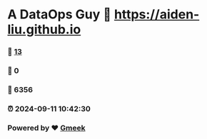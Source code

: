 # A DataOps Guy :link: https://aiden-liu.github.io 
### :page_facing_up: [13](https://aiden-liu.github.io/tag.html) 
### :speech_balloon: 0 
### :hibiscus: 6356 
### :alarm_clock: 2024-09-11 10:42:30 
### Powered by :heart: [Gmeek](https://github.com/Meekdai/Gmeek)

